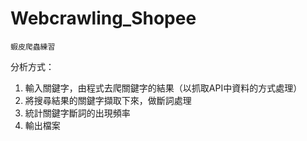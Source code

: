 # Webcrawling_Shopee
    蝦皮爬蟲練習  
分析方式：

1. 輸入關鍵字，由程式去爬關鍵字的結果（以抓取API中資料的方式處理）
2. 將搜尋結果的關鍵字擷取下來，做斷詞處理
3. 統計關鍵字斷詞的出現頻率
4. 輸出檔案
